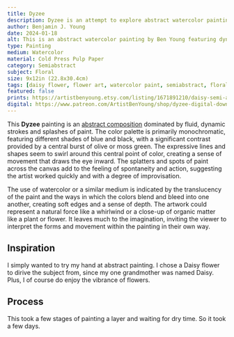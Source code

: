 ```yaml
---
title: Dyzee
description: Dyzee is an attempt to explore abstract watercolor painting. But the abstraction is subjectively representative to a floral reference by name, a Daisy flower.
author: Benjamin J. Young
date: 2024-01-18
alt: This is an abstract watercolor painting by Ben Young featuring dynamic blue and black brushstrokes, with splatters and washes creating a sense of movement, anchored by a central burst of yellow.
type: Painting
medium: Watercolor
material: Cold Press Pulp Paper
category: Semiabstract
subject: Floral
size: 9x12in (22.8x30.4cm)
tags: [daisy flower, flower art, watercolor paint, semiabstract, floral abstract, splash accents, broad stokes, neutral tone]
featured: false
prints: https://artistbenyoung.etsy.com/listing/1671891210/daisy-semi-abstract-art-dyzee-watercolor
digital: https://www.patreon.com/ArtistBenYoung/shop/dyzee-digital-download-139644
---
```


This **Dyzee** painting is an [abstract composition](https://www.artistsnetwork.com/art-inspiration/what-is-abstract-art/) dominated by fluid, dynamic strokes and splashes of paint. The color palette is primarily monochromatic, featuring different shades of blue and black, with a significant contrast provided by a central burst of olive or moss green. The expressive lines and shapes seem to swirl around this central point of color, creating a sense of movement that draws the eye inward. The splatters and spots of paint across the canvas add to the feeling of spontaneity and action, suggesting the artist worked quickly and with a degree of improvisation.

The use of watercolor or a similar medium is indicated by the translucency of the paint and the ways in which the colors blend and bleed into one another, creating soft edges and a sense of depth. The artwork could represent a natural force like a whirlwind or a close-up of organic matter like a plant or flower. It leaves much to the imagination, inviting the viewer to interpret the forms and movement within the painting in their own way.

## Inspiration ##

I simply wanted to try my hand at abstract painting. I chose a Daisy flower to dirive the subject from, since my one grandmother was named Daisy. Plus, I of course do enjoy the vibrance of flowers.

## Process ##

This took a few stages of painting a layer and waiting for dry time. So it took a few days.